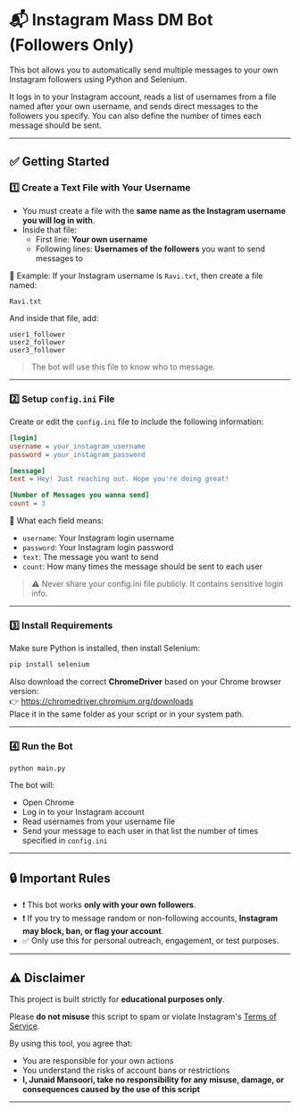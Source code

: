 # 📬 Instagram Mass DM Bot (Followers Only)

This bot allows you to automatically send multiple messages to your own Instagram followers using Python and Selenium.

It logs in to your Instagram account, reads a list of usernames from a file named after your own username, and sends direct messages to the followers you specify. You can also define the number of times each message should be sent.

---

## ✅ Getting Started

### 1️⃣ Create a Text File with Your Username

- You must create a file with the **same name as the Instagram username you will log in with**.
- Inside that file:
  - First line: **Your own username**
  - Following lines: **Usernames of the followers** you want to send messages to

📌 Example: If your Instagram username is `Ravi.txt`, then create a file named:
```
Ravi.txt
```

And inside that file, add:
```
user1_follower
user2_follower
user3_follower
```

> The bot will use this file to know who to message.

---

### 2️⃣ Setup `config.ini` File

Create or edit the `config.ini` file to include the following information:

```ini
[login]
username = your_instagram_username
password = your_instagram_password

[message]
text = Hey! Just reaching out. Hope you're doing great!

[Number of Messages you wanna send]
count = 3
```

🧾 What each field means:
- `username`: Your Instagram login username
- `password`: Your Instagram login password
- `text`: The message you want to send
- `count`: How many times the message should be sent to each user

> ⚠️ Never share your config.ini file publicly. It contains sensitive login info.

---

### 3️⃣ Install Requirements

Make sure Python is installed, then install Selenium:

```bash
pip install selenium
```

Also download the correct **ChromeDriver** based on your Chrome browser version:  
👉 https://chromedriver.chromium.org/downloads  
Place it in the same folder as your script or in your system path.

---

### 4️⃣ Run the Bot

```bash
python main.py
```

The bot will:
- Open Chrome
- Log in to your Instagram account
- Read usernames from your username file
- Send your message to each user in that list the number of times specified in `config.ini`

---

## 🔒 Important Rules

- ❗ This bot works **only with your own followers**.
- ❗ If you try to message random or non-following accounts, **Instagram may block, ban, or flag your account**.
- ✅ Only use this for personal outreach, engagement, or test purposes.

---

## ⚠️ Disclaimer

This project is built strictly for **educational purposes only**.

Please **do not misuse** this script to spam or violate Instagram's [Terms of Service](https://help.instagram.com/581066165581870).

By using this tool, you agree that:
- You are responsible for your own actions
- You understand the risks of account bans or restrictions
- **I, Junaid Mansoori, take no responsibility for any misuse, damage, or consequences caused by the use of this script**

---
